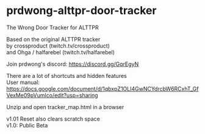 # prdwong-alttpr-door-tracker
The Wrong Door Tracker for ALTTPR

Based on the original ALTTPR tracker  
by crossproduct (twitch.tv/crossproduct)  
and Ohga / halfarebel (twitch.tv/halfarebel)  

Join prdwong's discord: https://discord.gg/GqrEgyN

There are a lot of shortcuts and hidden features  
User manual: https://docs.google.com/document/d/1qbxpZ1OLI4GwNCYdrcbW6RCxhT_GfVexMe09pVumlco/edit?usp=sharing

Unzip and open tracker_map.html in a browser

v1.01 Reset also clears scratch space  
v1.0: Public Beta